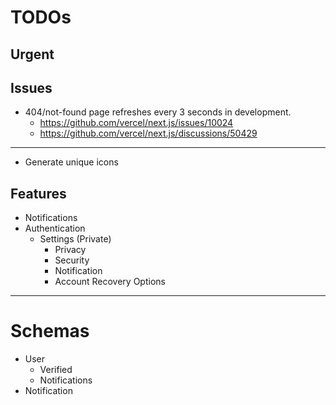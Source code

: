 # TODOs

## Urgent

## Issues

- 404/not-found page refreshes every 3 seconds in development.
  - https://github.com/vercel/next.js/issues/10024
  - https://github.com/vercel/next.js/discussions/50429

---

- Generate unique icons

## Features

- Notifications
- Authentication
  - Settings (Private)
    - Privacy
    - Security
    - Notification
    - Account Recovery Options

---

# Schemas

- User
  - Verified
  - Notifications
- Notification
